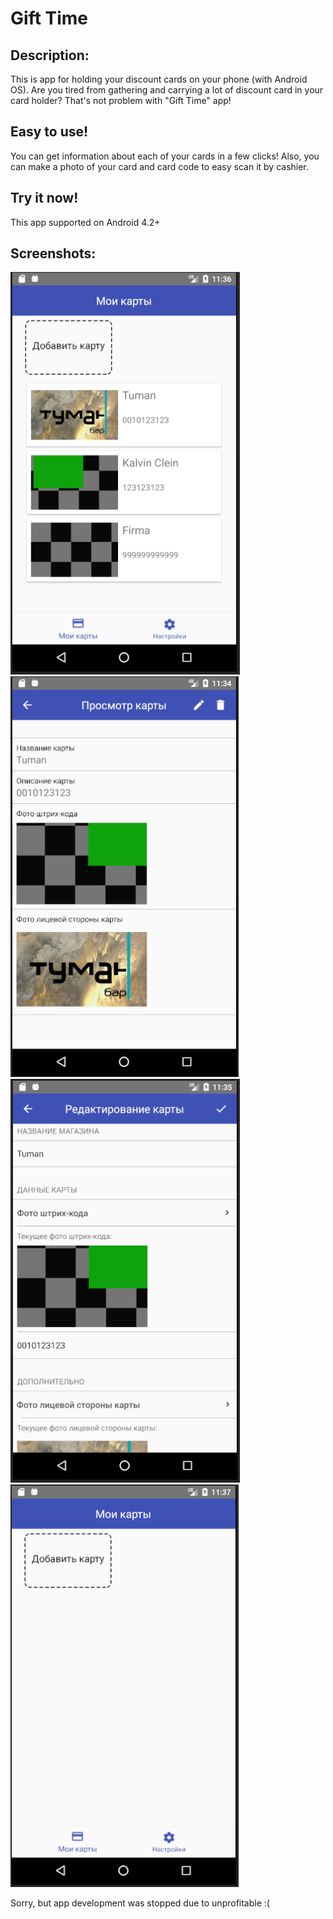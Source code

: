 # Gift Time
## Description:
This is app for holding your discount cards on your phone (with Android OS). 
Are you tired from gathering and carrying a lot of discount card in your card holder? That's not problem with "Gift Time" app!

## Easy to use!
You can get information about each of your cards in a few clicks!
Also, you can make a photo of your card and card code to easy scan it by cashier.

## Try it now!
This app supported on Android 4.2+

## Screenshots:
![alt text](https://github.com/BardRedStar/GiftTime/blob/master/screenshots/1.PNG)
![alt text](https://github.com/BardRedStar/GiftTime/blob/master/screenshots/2.PNG)
![alt text](https://github.com/BardRedStar/GiftTime/blob/master/screenshots/3.PNG)
![alt text](https://github.com/BardRedStar/GiftTime/blob/master/screenshots/4.PNG)



Sorry, but app development was stopped due to unprofitable :(
